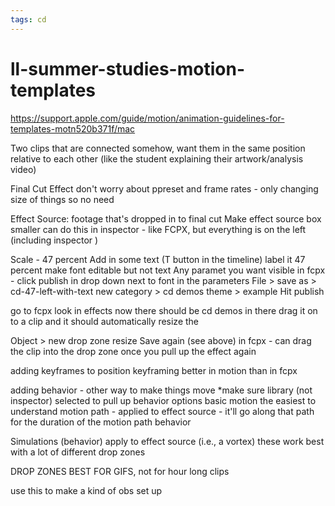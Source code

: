 ```yaml
---
tags: cd
---
```


# ll-summer-studies-motion-templates

https://support.apple.com/guide/motion/animation-guidelines-for-templates-motn520b371f/mac

Two clips that are connected somehow, want them in the same position relative to each other (like the student explaining their artwork/analysis video)

Final Cut Effect
don't worry about ppreset and frame rates - only changing size of things so no need

Effect Source: footage that's dropped in to final cut
Make effect source box smaller
can do this in inspector - like FCPX, but everything is on the left (including inspector
)

Scale - 47 percent
Add in some text (T button in the timeline)
label it 47 percent
make font editable but not text
Any paramet you want visible in fcpx - click publish in drop down next to font in the parameters
File > save as > cd-47-left-with-text
new category > cd demos
theme > example
Hit publish

go to fcpx
look in effects
now there should be cd demos in there
drag it on to a clip and it should automatically resize the 


Object > new drop zone
resize 
Save again (see above)
in fcpx - can drag the clip into the drop zone once you pull up the effect again

adding keyframes to position 
keyframing better in motion than in fcpx

adding behavior - other way to make things move
*make sure library (not inspector) selected to pull up behavior options
basic motion the easiest to understand
motion path - applied to effect source - it'll go along that path for the duration of the motion path behavior

Simulations (behavior)
apply to effect source (i.e., a vortex)
these work best with a lot of different drop zones

DROP ZONES BEST FOR GIFS, not for hour long clips

use this to make a kind of obs set up